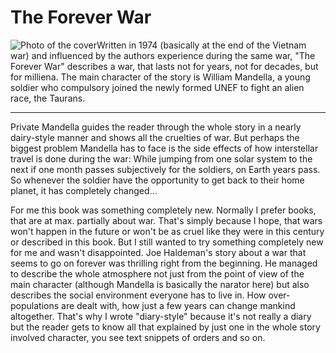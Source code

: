 # The Forever War

<img src="http://www.zerokspot.com/uploads/theforeverwar.jpg" alt="Photo of the cover" class="left"/>Written in 1974 (basically at the end of the Vietnam war) and influenced by the authors experience during the same war, "The Forever War" describes a war, that lasts not for years, not for decades, but for milliena. The main character of the story is William Mandella, a young soldier who compulsory joined the newly formed UNEF to fight an alien race, the Taurans.

-------------------------------

Private Mandella guides the reader through the whole story in a nearly dairy-style manner and shows all the cruelties of war. But perhaps the biggest problem Mandella has to face is the side effects of how interstellar travel is done during the war: While jumping from one solar system to the next if one month passes subjectively for the soldiers, on Earth years pass. So whenever the soldier have the opportunity to get back to their home planet, it has completely changed...

For me this book was something completely new. Normally I prefer books, that are at max. partially about war. That's simply because I hope, that wars won't happen in the future or won't be as cruel like they were in this century or described in this book. But I still wanted to try something completely new for me and wasn't disappointed. Joe Haldeman's story about a war that seems to go on forever was thrilling right from the beginning. He managed to describe the whole atmosphere not just from the point of view of the main character (although Mandella is basically the narator here) but also describes the social environment everyone has to live in. How over-populations are dealt with, how just a few years can change mankind altogether. That's why I wrote "diary-style" because it's not really a diary but the reader gets to know all that explained by just one in the whole story involved character, you see text snippets of orders and so on.

